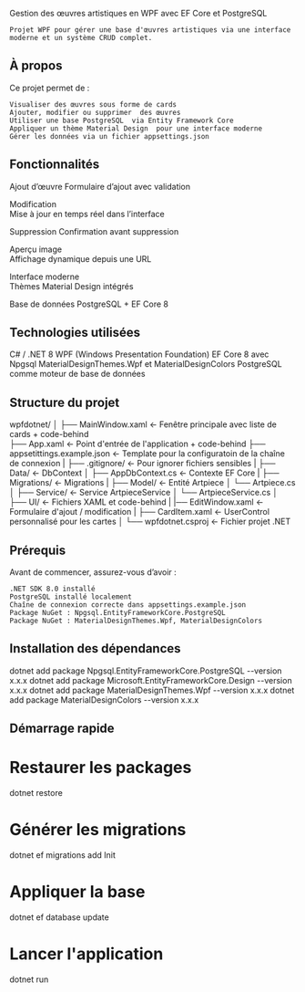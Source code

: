 Gestion des œuvres artistiques en WPF avec EF Core et PostgreSQL  

    Projet WPF pour gérer une base d'œuvres artistiques via une interface moderne et un système CRUD complet. 

## À propos 

Ce projet permet de : 

    Visualiser des œuvres sous forme de cards 
    Ajouter, modifier ou supprimer  des œuvres
    Utiliser une base PostgreSQL  via Entity Framework Core
    Appliquer un thème Material Design  pour une interface moderne
    Gérer les données via un fichier appsettings.json
      
     

## Fonctionnalités

Ajout d’œuvre
Formulaire d’ajout avec validation

Modification	
Mise à jour en temps réel dans l’interface

Suppression
Confirmation avant suppression

Aperçu image	
Affichage dynamique depuis une URL

Interface moderne	
Thèmes Material Design intégrés

Base de données	
PostgreSQL + EF Core 8
 
 
## Technologies utilisées 

C# / .NET 8 
WPF  (Windows Presentation Foundation)
EF Core 8  avec Npgsql
MaterialDesignThemes.Wpf  et MaterialDesignColors 
PostgreSQL  comme moteur de base de données
     

## Structure du projet 
 
wpfdotnet/
│
├── MainWindow.xaml           ← Fenêtre principale avec liste de cards + code-behind   
├── App.xaml                  ← Point d'entrée de l'application + code-behind
├── appsetittings.example.json        ← Template pour la configuratoin de la chaîne de connexion
|
├── .gitignore/               ← Pour ignorer fichiers sensibles
|
├── Data/                     ← DbContext 
│   ├── AppDbContext.cs       ← Contexte EF Core
|
├── Migrations/               ← Migrations
|
├── Model/                    ← Entité Artpiece
│   └── Artpiece.cs
│
├── Service/                  ← Service ArtpieceService
│   └── ArtpieceService.cs
│
├── UI/                       ← Fichiers XAML et code-behind
|   |── EditWindow.xaml       ← Formulaire d'ajout / modification 
|   ├── CardItem.xaml         ← UserControl personnalisé pour les cartes 
│
└── wpfdotnet.csproj          ← Fichier projet .NET
 
 
 
## Prérequis 

Avant de commencer, assurez-vous d’avoir : 

    .NET SDK 8.0 installé
    PostgreSQL installé localement
    Chaîne de connexion correcte dans appsettings.example.json
    Package NuGet : Npgsql.EntityFrameworkCore.PostgreSQL
    Package NuGet : MaterialDesignThemes.Wpf, MaterialDesignColors
    
## Installation des dépendances

dotnet add package Npgsql.EntityFrameworkCore.PostgreSQL --version x.x.x
dotnet add package Microsoft.EntityFrameworkCore.Design --version x.x.x
dotnet add package MaterialDesignThemes.Wpf --version x.x.x
dotnet add package MaterialDesignColors --version x.x.x

## Démarrage rapide 

# Restaurer les packages
dotnet restore

# Générer les migrations
dotnet ef migrations add Init

# Appliquer la base
dotnet ef database update

# Lancer l'application
dotnet run
